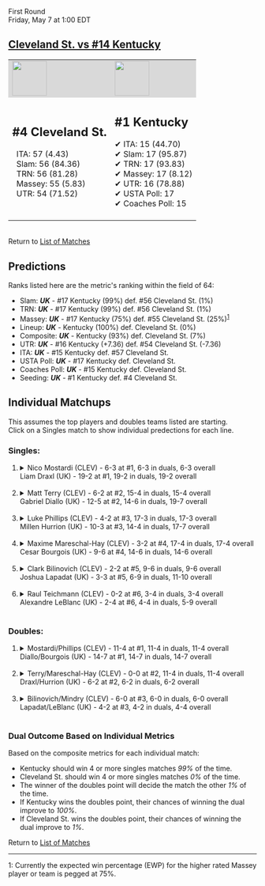 First Round  
Friday, May 7 at 1:00 EDT
## [Cleveland St. vs #14 Kentucky](https://www.ncaa.com/game/5833389) 

<table><tr style="background-color: #d9d9d9 !important"><td><img src="https://www.ncaa.com/sites/default/files/images/logos/schools/c/cleveland-st.70.png" width="70" height="70" /></td><td><img src="https://www.ncaa.com/sites/default/files/images/logos/schools/k/kentucky.70.png" width="70" height="70" /></td></tr><tr>
<td>  

<h2>#4 Cleveland St.</h2>  
&nbsp; ITA: 57 (4.43)<br>  
&nbsp; Slam: 56 (84.36)<br>  
&nbsp; TRN: 56 (81.28)<br>  
&nbsp; Massey: 55 (5.83)<br>  
&nbsp; UTR: 54 (71.52)<br>  
<br>  

</td>
<td>  

<h2>#1 Kentucky</h2>  
&#10004; ITA: 15 (44.70)<br>  
&#10004; Slam: 17 (95.87)<br>  
&#10004; TRN: 17 (93.83)<br>  
&#10004; Massey: 17 (8.12)<br>  
&#10004; UTR: 16 (78.88)<br>  
&#10004; USTA Poll: 17<br>  
&#10004; Coaches Poll: 15<br>  
<br>  

</td>
</tr></table>  


<br>Return to [List of Matches](../index.md)  

## Predictions  

Ranks listed here are the metric's ranking within the field of 64:  
- Slam: ***UK*** - #17 Kentucky (99%) def. #56 Cleveland St. (1%)  
- TRN: ***UK*** - #17 Kentucky (99%) def. #56 Cleveland St. (1%)  
- Massey: ***UK*** - #17 Kentucky (75%) def. #55 Cleveland St. (25%)<sup>[1](#footnote1)</sup>  
- Lineup: ***UK*** - Kentucky (100%) def. Cleveland St. (0%)  
- Composite: ***UK*** - Kentucky (93%) def. Cleveland St. (7%)  
- UTR: ***UK*** - #16 Kentucky (+7.36) def. #54 Cleveland St. (-7.36)  
- ITA: ***UK*** - #15 Kentucky def. #57 Cleveland St.  
- USTA Poll: ***UK*** - #17 Kentucky def. Cleveland St.  
- Coaches Poll: ***UK*** - #15 Kentucky def. Cleveland St.  
- Seeding: ***UK*** - #1 Kentucky def. #4 Cleveland St.  

## Individual Matchups  
This assumes the top players and doubles teams listed are starting.  
Click on a Singles match to show individual predections for each line.  

### Singles:  

<ol>
<li><details>
<summary markdown="span">Nico Mostardi (CLEV) - 6-3 at #1, 6-3 in duals, 6-3 overall<br>Liam Draxl (UK) - 19-2 at #1, 19-2 in duals, 19-2 overall</summary>
<h4>Predictions</h4><ul>
<li>Slam: <b><i>UK</i></b> - Draxl (98%) def. Mostardi (2%)</li>  
<li>TRN: <b><i>UK</i></b> - Draxl (99%) def. Mostardi (1%)</li>  
<li>Massey: <b><i>UK</i></b> - Draxl (75%) def. Mostardi (25%)<sup><a href="#footnote1">1</a></sup></li>  
<li>UTR: <b><i>UK</i></b> - Draxl (96%) def. Mostardi (4%)</li>  
<li>Composite: <b><i>UK</i></b> - Draxl (92%) def. Mostardi (8%)</li>  
<li>ITA: <b><i>UK</i></b> - Draxl (64.58) def. Mostardi (2.33)</li>  
</ul>
</details>&nbsp;</li>
<li><details>
<summary markdown="span">Matt Terry (CLEV) - 6-2 at #2, 15-4 in duals, 15-4 overall<br>Gabriel Diallo (UK) - 12-5 at #2, 14-6 in duals, 19-7 overall</summary>
<h4>Predictions</h4><ul>
<li>Slam: <b><i>UK</i></b> - Diallo (94%) def. Terry (6%)</li>  
<li>TRN: <b><i>UK</i></b> - Diallo (96%) def. Terry (4%)</li>  
<li>Massey: <b><i>UK</i></b> - Diallo (75%) def. Terry (25%)<sup><a href="#footnote1">1</a></sup></li>  
<li>UTR: <b><i>UK</i></b> - Diallo (95%) def. Terry (5%)</li>  
<li>Composite: <b><i>UK</i></b> - Diallo (90%) def. Terry (10%)</li>  
<li>ITA: <b><i>UK</i></b> - Diallo (37.70) def. Terry (2.92)</li>  
</ul>
</details>&nbsp;</li>
<li><details>
<summary markdown="span">Luke Phillips (CLEV) - 4-2 at #3, 17-3 in duals, 17-3 overall<br>Millen Hurrion (UK) - 10-3 at #3, 14-4 in duals, 17-7 overall</summary>
<h4>Predictions</h4><ul>
<li>Slam: <b><i>UK</i></b> - Hurrion (96%) def. Phillips (4%)</li>  
<li>TRN: <b><i>UK</i></b> - Hurrion (96%) def. Phillips (4%)</li>  
<li>Massey: <b><i>UK</i></b> - Hurrion (75%) def. Phillips (25%)<sup><a href="#footnote1">1</a></sup></li>  
<li>UTR: <b><i>UK</i></b> - Hurrion (94%) def. Phillips (6%)</li>  
<li>Composite: <b><i>UK</i></b> - Hurrion (90%) def. Phillips (10%)</li>  
<li>ITA: <b><i>UK</i></b> - Hurrion (22.80) def. Phillips (2.83)</li>  
</ul>
</details>&nbsp;</li>
<li><details>
<summary markdown="span">Maxime Mareschal-Hay (CLEV) - 3-2 at #4, 17-4 in duals, 17-4 overall<br>Cesar Bourgois (UK) - 9-6 at #4, 14-6 in duals, 14-6 overall</summary>
<h4>Predictions</h4><ul>
<li>Slam: <b><i>UK</i></b> - Bourgois (95%) def. Mareschal-Hay (5%)</li>  
<li>TRN: <b><i>UK</i></b> - Bourgois (96%) def. Mareschal-Hay (4%)</li>  
<li>Massey: <b><i>UK</i></b> - Bourgois (75%) def. Mareschal-Hay (25%)<sup><a href="#footnote1">1</a></sup></li>  
<li>UTR: <b><i>UK</i></b> - Bourgois (93%) def. Mareschal-Hay (7%)</li>  
<li>Composite: <b><i>UK</i></b> - Bourgois (90%) def. Mareschal-Hay (10%)</li>  
<li>ITA: <b><i>UK</i></b> - Bourgois (7.98) def. Mareschal-Hay (2.45)</li>  
</ul>
</details>&nbsp;</li>
<li><details>
<summary markdown="span">Clark Bilinovich (CLEV) - 2-2 at #5, 9-6 in duals, 9-6 overall<br>Joshua Lapadat (UK) - 3-3 at #5, 6-9 in duals, 11-10 overall</summary>
<h4>Predictions</h4><ul>
<li>Slam: <b><i>UK</i></b> - Lapadat (99%) def. Bilinovich (1%)</li>  
<li>TRN: <b><i>UK</i></b> - Lapadat (99%) def. Bilinovich (1%)</li>  
<li>Massey: <b><i>UK</i></b> - Lapadat (75%) def. Bilinovich (25%)<sup><a href="#footnote1">1</a></sup></li>  
<li>UTR: <b><i>UK</i></b> - Lapadat (97%) def. Bilinovich (3%)</li>  
<li>Composite: <b><i>UK</i></b> - Lapadat (92%) def. Bilinovich (8%)</li>  
<li>ITA: <b><i>UK</i></b> - Lapadat (6.21) def. Bilinovich (1.91)</li>  
</ul>
</details>&nbsp;</li>
<li><details>
<summary markdown="span">Raul Teichmann (CLEV) - 0-2 at #6, 3-4 in duals, 3-4 overall<br>Alexandre LeBlanc (UK) - 2-4 at #6, 4-4 in duals, 5-9 overall</summary>
<h4>Predictions</h4><ul>
<li>Slam: <b><i>UK</i></b> - LeBlanc (97%) def. Teichmann (3%)</li>  
<li>TRN: <b><i>UK</i></b> - LeBlanc (97%) def. Teichmann (3%)</li>  
<li>Massey: <b><i>UK</i></b> - LeBlanc (75%) def. Teichmann (25%)<sup><a href="#footnote1">1</a></sup></li>  
<li>UTR: <b><i>UK</i></b> - LeBlanc (96%) def. Teichmann (4%)</li>  
<li>Composite: <b><i>UK</i></b> - LeBlanc (91%) def. Teichmann (9%)</li>  
</ul>
</details>&nbsp;</li>
</ol>

### Doubles:  

<ol>
<li><details>
<summary markdown="span">Mostardi/Phillips (CLEV) - 11-4 at #1, 11-4 in duals, 11-4 overall<br>Diallo/Bourgois (UK) - 14-7 at #1, 14-7 in duals, 14-7 overall</summary>
<br>Sorry, we don't have any metrics for this match
</details>&nbsp;</li>
<li><details>
<summary markdown="span">Terry/Mareschal-Hay (CLEV) - 0-0 at #2, 11-4 in duals, 11-4 overall<br>Draxl/Hurrion (UK) - 6-2 at #2, 6-2 in duals, 6-2 overall</summary>
<br>Sorry, we don't have any metrics for this match
</details>&nbsp;</li>
<li><details>
<summary markdown="span">Bilinovich/Mindry (CLEV) - 6-0 at #3, 6-0 in duals, 6-0 overall<br>Lapadat/LeBlanc (UK) - 4-2 at #3, 4-2 in duals, 4-4 overall</summary>
<br>Sorry, we don't have any metrics for this match
</details>&nbsp;</li>
</ol>

### Dual Outcome Based on Individual Metrics  
  
Based on the composite metrics for each individual match:  
- Kentucky should win 4 or more singles matches _99%_ of the time.  
- Cleveland St. should win 4 or more singles matches _0%_ of the time.  
- The winner of the doubles point will decide the match the other _1%_ of the time.  
- If Kentucky wins the doubles point, their chances of winning the dual improve to _100%_.  
- If Cleveland St. wins the doubles point, their chances of winning the dual improve to _1%_.  
  
Return to [List of Matches](../index.md)  
  
------
<a name="footnote1">1</a>: Currently the expected win percentage (EWP) for the higher rated Massey player or team is pegged at 75%.
